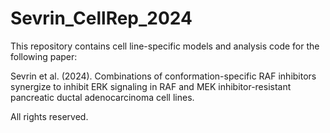 # Sevrin_CellRep_2024

This repository contains cell line-specific models and analysis code for the following paper:

Sevrin et al. (2024). Combinations of conformation-specific RAF inhibitors synergize to inhibit ERK signaling in RAF and MEK inhibitor-resistant pancreatic ductal adenocarcinoma cell lines.

All rights reserved.
